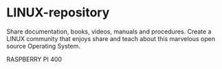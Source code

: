 # LINUX-repository
Share documentation, books, videos, manuals and procedures. Create a LINUX community that enjoys share and teach about this marvelous open source Operating System. 

RASPBERRY PI 400
